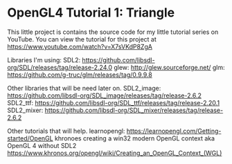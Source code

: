 # OpenGL4 Tutorial 1: Triangle


This little project is contains the source code for my little tutorial series on YouTube.
You can view the tutorial for this project at https://www.youtube.com/watch?v=X7sVKdP8ZgA

Libraries I'm using:
SDL2: https://github.com/libsdl-org/SDL/releases/tag/release-2.24.0
glew: http://glew.sourceforge.net/
glm: https://github.com/g-truc/glm/releases/tag/0.9.9.8

Other libraries that will be need later on.
SDL2_image: https://github.com/libsdl-org/SDL_image/releases/tag/release-2.6.2
SDL2_ttf: https://github.com/libsdl-org/SDL_ttf/releases/tag/release-2.20.1
SDL2_mixer: https://github.com/libsdl-org/SDL_mixer/releases/tag/release-2.6.2

Other tutorials that will help.
learnopengl: https://learnopengl.com/Getting-started/OpenGL
khronoes creating a win32 modern OpenGL context aka OpenGL 4 without SDL2
https://www.khronos.org/opengl/wiki/Creating_an_OpenGL_Context_(WGL)